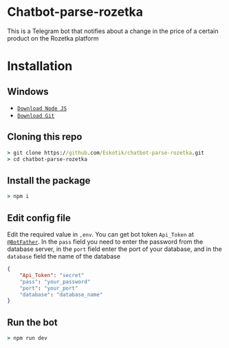 # Chatbot-parse-rozetka
This is a Telegram bot that notifies about a change in the price of a certain product on the Rozetka platform

# Installation

## Windows
* [`Download Node JS`](https://nodejs.org/en/download/)
* [`Download Git`](https://git-scm.com/download/win)


## Cloning this repo
```cmd
> git clone https://github.com/Eskotik/chatbot-parse-rozetka.git
> cd chatbot-parse-rozetka
```

## Install the package
```cmd
> npm i
```

## Edit config file
Edit the required value in `,env`. You can get bot token `Api_Token` at [`@BotFather`](http://t.me/BotFather). In the `pass` field you need to enter the password from the database server, in the `port` field enter the port of your database, and in the `database` field the name of the database
```json
{
    "Api_Token": "secret"
    "pass": "your_password"
    "port": "your_port"
    "database": "database_name"
}
```

## Run the bot
```cmd
> npm run dev
```


